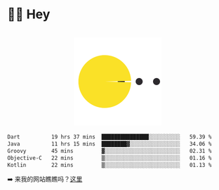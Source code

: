 
# 👋🏻 Hey
<div align="center">
	<br>
	<img src="https://raw.githubusercontent.com/Aniket965/Aniket965/master/pacman.svg?sanitize=true" width="200" height="200">
	<br>
</div>

<!--START_SECTION:waka-->
```text
Dart          19 hrs 37 mins  ███████████████░░░░░░░░░░   59.39 % 
Java          11 hrs 15 mins  ████████▓░░░░░░░░░░░░░░░░   34.06 % 
Groovy        45 mins         ▓░░░░░░░░░░░░░░░░░░░░░░░░   02.31 % 
Objective-C   22 mins         ▒░░░░░░░░░░░░░░░░░░░░░░░░   01.16 % 
Kotlin        22 mins         ▒░░░░░░░░░░░░░░░░░░░░░░░░   01.13 % 
```
<!--END_SECTION:waka-->

 ➡️  来我的网站瞧瞧吗？[这里](https://www.shaolongfei.com)
